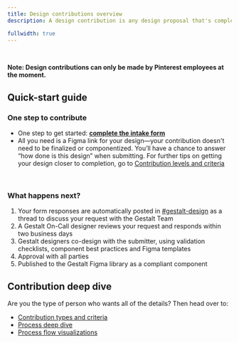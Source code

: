 ```yaml
---
title: Design contributions overview
description: A design contribution is any design proposal that's completed and approved for compliant release through the Gestalt Design System for other teams to reuse. To get started, all you need is a design in Figma.

fullwidth: true
---
```


<ImgContainer noPadding color="background-default" src="[https://www.pinterest-assets.com/AssetLink/827rbd1qx67v7dw578m4a103058ufw61/process-slack-png.png]([https://www.pinterest-assets.com/AssetLink/ecc4b1k0a1tw7wuaj7ch5ty21c01j4m8/updated-hero-png.png](https://www.pinterest-assets.com/AssetLink/xp1o28h7ds7al708l06t13q76m2ruo85/updated-hero-png.png))" alt="Illustration of a gift box of UI components being sent to Slack, followed by Figma, followed by two puzzle-pieces smiling and connected under a disco ball."/>
<br/>

**Note: Design contributions can only be made by Pinterest employees at the moment.**

## Quick-start guide

### One step to contribute

- One step to get started: **[complete the intake form](http://pinch.pinadmin.com/design-contribution-form)**
- All you need is a Figma link for your design—your contribution doesn't need to be finalized or componentized. You’ll have a chance to answer “how done is this design” when submitting. For further tips on getting your design closer to completion, go to [Contribution levels and criteria](team_support/design_contributions/contribution_levels_and_criteria)
<br/>

### What happens next?

1. Your form responses are automatically posted in [#gestalt-design](http://pinch.pinadmin.com/gestalt-design) as a thread to discuss your request with the Gestalt Team
2. A Gestalt On-Call designer reviews your request and responds within two business days
3. Gestalt designers co-design with the submitter, using validation checklists, component best practices and Figma templates
4. Approval with all parties
5. Published to the Gestalt Figma library as a compliant component

## Contribution deep dive
Are you the type of person who wants all of the details? Then head over to:
- [Contribution types and criteria](team_support/design_contributions/contribution_levels_and_criteria)
- [Process deep dive](team_support/design_contributions/process_deep_dive)
- [Process flow visualizations](team_support/design_contributions/process_diagrams)

